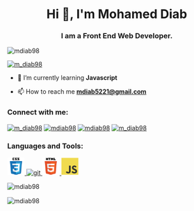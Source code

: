 <h1 align="center">Hi 👋, I'm Mohamed Diab</h1>
<h3 align="center">I am a Front End Web Developer.</h3>

<p align="left"> <img src="https://komarev.com/ghpvc/?username=mdiab98&label=Profile%20views&color=0e75b6&style=flat" alt="mdiab98" /> </p>

<p align="left"> <a href="https://twitter.com/m_diab98" target="blank"><img src="https://img.shields.io/twitter/follow/m_diab98?logo=twitter&style=for-the-badge" alt="m_diab98" /></a> </p>

- 🌱 I’m currently learning **Javascript**

- 📫 How to reach me **mdiab5221@gmail.com**

<h3 align="left">Connect with me:</h3>
<p align="left">
<a href="https://twitter.com/m_diab98" target="blank"><img align="center" src="https://raw.githubusercontent.com/rahuldkjain/github-profile-readme-generator/master/src/images/icons/Social/twitter.svg" alt="m_diab98" height="30" width="40" /></a>
<a href="https://linkedin.com/in/mdiab98" target="blank"><img align="center" src="https://raw.githubusercontent.com/rahuldkjain/github-profile-readme-generator/master/src/images/icons/Social/linked-in-alt.svg" alt="mdiab98" height="30" width="40" /></a>
<a href="https://fb.com/mdiab98" target="blank"><img align="center" src="https://raw.githubusercontent.com/rahuldkjain/github-profile-readme-generator/master/src/images/icons/Social/facebook.svg" alt="mdiab98" height="30" width="40" /></a>
<a href="https://instagram.com/m_diab98" target="blank"><img align="center" src="https://raw.githubusercontent.com/rahuldkjain/github-profile-readme-generator/master/src/images/icons/Social/instagram.svg" alt="m_diab98" height="30" width="40" /></a>
</p>

<h3 align="left">Languages and Tools:</h3>
<p align="left"> <a href="https://www.w3schools.com/css/" target="_blank" rel="noreferrer"> <img src="https://raw.githubusercontent.com/devicons/devicon/master/icons/css3/css3-original-wordmark.svg" alt="css3" width="40" height="40"/> </a> <a href="https://git-scm.com/" target="_blank" rel="noreferrer"> <img src="https://www.vectorlogo.zone/logos/git-scm/git-scm-icon.svg" alt="git" width="40" height="40"/> </a> <a href="https://www.w3.org/html/" target="_blank" rel="noreferrer"> <img src="https://raw.githubusercontent.com/devicons/devicon/master/icons/html5/html5-original-wordmark.svg" alt="html5" width="40" height="40"/> </a> <a href="https://developer.mozilla.org/en-US/docs/Web/JavaScript" target="_blank" rel="noreferrer"> <img src="https://raw.githubusercontent.com/devicons/devicon/master/icons/javascript/javascript-original.svg" alt="javascript" width="40" height="40"/> </a> </p>

<p><img align="center" src="https://github-readme-stats.vercel.app/api/top-langs?username=mdiab98&show_icons=true&locale=en&layout=compact" alt="mdiab98" /></p>

<p><img align="center" src="https://github-readme-streak-stats.herokuapp.com/?user=mdiab98&" alt="mdiab98" /></p>
